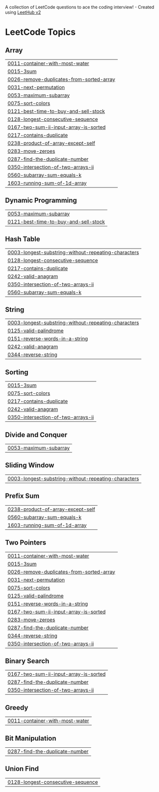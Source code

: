 A collection of LeetCode questions to ace the coding interview! - Created using [LeetHub v2](https://github.com/arunbhardwaj/LeetHub-2.0)
<!---LeetCode Topics Start-->
# LeetCode Topics
## Array
|  |
| ------- |
| [0011-container-with-most-water](https://github.com/Sakthi-087/Leetcode/tree/master/0011-container-with-most-water) |
| [0015-3sum](https://github.com/Sakthi-087/Leetcode/tree/master/0015-3sum) |
| [0026-remove-duplicates-from-sorted-array](https://github.com/Sakthi-087/Leetcode/tree/master/0026-remove-duplicates-from-sorted-array) |
| [0031-next-permutation](https://github.com/Sakthi-087/Leetcode/tree/master/0031-next-permutation) |
| [0053-maximum-subarray](https://github.com/Sakthi-087/Leetcode/tree/master/0053-maximum-subarray) |
| [0075-sort-colors](https://github.com/Sakthi-087/Leetcode/tree/master/0075-sort-colors) |
| [0121-best-time-to-buy-and-sell-stock](https://github.com/Sakthi-087/Leetcode/tree/master/0121-best-time-to-buy-and-sell-stock) |
| [0128-longest-consecutive-sequence](https://github.com/Sakthi-087/Leetcode/tree/master/0128-longest-consecutive-sequence) |
| [0167-two-sum-ii-input-array-is-sorted](https://github.com/Sakthi-087/Leetcode/tree/master/0167-two-sum-ii-input-array-is-sorted) |
| [0217-contains-duplicate](https://github.com/Sakthi-087/Leetcode/tree/master/0217-contains-duplicate) |
| [0238-product-of-array-except-self](https://github.com/Sakthi-087/Leetcode/tree/master/0238-product-of-array-except-self) |
| [0283-move-zeroes](https://github.com/Sakthi-087/Leetcode/tree/master/0283-move-zeroes) |
| [0287-find-the-duplicate-number](https://github.com/Sakthi-087/Leetcode/tree/master/0287-find-the-duplicate-number) |
| [0350-intersection-of-two-arrays-ii](https://github.com/Sakthi-087/Leetcode/tree/master/0350-intersection-of-two-arrays-ii) |
| [0560-subarray-sum-equals-k](https://github.com/Sakthi-087/Leetcode/tree/master/0560-subarray-sum-equals-k) |
| [1603-running-sum-of-1d-array](https://github.com/Sakthi-087/Leetcode/tree/master/1603-running-sum-of-1d-array) |
## Dynamic Programming
|  |
| ------- |
| [0053-maximum-subarray](https://github.com/Sakthi-087/Leetcode/tree/master/0053-maximum-subarray) |
| [0121-best-time-to-buy-and-sell-stock](https://github.com/Sakthi-087/Leetcode/tree/master/0121-best-time-to-buy-and-sell-stock) |
## Hash Table
|  |
| ------- |
| [0003-longest-substring-without-repeating-characters](https://github.com/Sakthi-087/Leetcode/tree/master/0003-longest-substring-without-repeating-characters) |
| [0128-longest-consecutive-sequence](https://github.com/Sakthi-087/Leetcode/tree/master/0128-longest-consecutive-sequence) |
| [0217-contains-duplicate](https://github.com/Sakthi-087/Leetcode/tree/master/0217-contains-duplicate) |
| [0242-valid-anagram](https://github.com/Sakthi-087/Leetcode/tree/master/0242-valid-anagram) |
| [0350-intersection-of-two-arrays-ii](https://github.com/Sakthi-087/Leetcode/tree/master/0350-intersection-of-two-arrays-ii) |
| [0560-subarray-sum-equals-k](https://github.com/Sakthi-087/Leetcode/tree/master/0560-subarray-sum-equals-k) |
## String
|  |
| ------- |
| [0003-longest-substring-without-repeating-characters](https://github.com/Sakthi-087/Leetcode/tree/master/0003-longest-substring-without-repeating-characters) |
| [0125-valid-palindrome](https://github.com/Sakthi-087/Leetcode/tree/master/0125-valid-palindrome) |
| [0151-reverse-words-in-a-string](https://github.com/Sakthi-087/Leetcode/tree/master/0151-reverse-words-in-a-string) |
| [0242-valid-anagram](https://github.com/Sakthi-087/Leetcode/tree/master/0242-valid-anagram) |
| [0344-reverse-string](https://github.com/Sakthi-087/Leetcode/tree/master/0344-reverse-string) |
## Sorting
|  |
| ------- |
| [0015-3sum](https://github.com/Sakthi-087/Leetcode/tree/master/0015-3sum) |
| [0075-sort-colors](https://github.com/Sakthi-087/Leetcode/tree/master/0075-sort-colors) |
| [0217-contains-duplicate](https://github.com/Sakthi-087/Leetcode/tree/master/0217-contains-duplicate) |
| [0242-valid-anagram](https://github.com/Sakthi-087/Leetcode/tree/master/0242-valid-anagram) |
| [0350-intersection-of-two-arrays-ii](https://github.com/Sakthi-087/Leetcode/tree/master/0350-intersection-of-two-arrays-ii) |
## Divide and Conquer
|  |
| ------- |
| [0053-maximum-subarray](https://github.com/Sakthi-087/Leetcode/tree/master/0053-maximum-subarray) |
## Sliding Window
|  |
| ------- |
| [0003-longest-substring-without-repeating-characters](https://github.com/Sakthi-087/Leetcode/tree/master/0003-longest-substring-without-repeating-characters) |
## Prefix Sum
|  |
| ------- |
| [0238-product-of-array-except-self](https://github.com/Sakthi-087/Leetcode/tree/master/0238-product-of-array-except-self) |
| [0560-subarray-sum-equals-k](https://github.com/Sakthi-087/Leetcode/tree/master/0560-subarray-sum-equals-k) |
| [1603-running-sum-of-1d-array](https://github.com/Sakthi-087/Leetcode/tree/master/1603-running-sum-of-1d-array) |
## Two Pointers
|  |
| ------- |
| [0011-container-with-most-water](https://github.com/Sakthi-087/Leetcode/tree/master/0011-container-with-most-water) |
| [0015-3sum](https://github.com/Sakthi-087/Leetcode/tree/master/0015-3sum) |
| [0026-remove-duplicates-from-sorted-array](https://github.com/Sakthi-087/Leetcode/tree/master/0026-remove-duplicates-from-sorted-array) |
| [0031-next-permutation](https://github.com/Sakthi-087/Leetcode/tree/master/0031-next-permutation) |
| [0075-sort-colors](https://github.com/Sakthi-087/Leetcode/tree/master/0075-sort-colors) |
| [0125-valid-palindrome](https://github.com/Sakthi-087/Leetcode/tree/master/0125-valid-palindrome) |
| [0151-reverse-words-in-a-string](https://github.com/Sakthi-087/Leetcode/tree/master/0151-reverse-words-in-a-string) |
| [0167-two-sum-ii-input-array-is-sorted](https://github.com/Sakthi-087/Leetcode/tree/master/0167-two-sum-ii-input-array-is-sorted) |
| [0283-move-zeroes](https://github.com/Sakthi-087/Leetcode/tree/master/0283-move-zeroes) |
| [0287-find-the-duplicate-number](https://github.com/Sakthi-087/Leetcode/tree/master/0287-find-the-duplicate-number) |
| [0344-reverse-string](https://github.com/Sakthi-087/Leetcode/tree/master/0344-reverse-string) |
| [0350-intersection-of-two-arrays-ii](https://github.com/Sakthi-087/Leetcode/tree/master/0350-intersection-of-two-arrays-ii) |
## Binary Search
|  |
| ------- |
| [0167-two-sum-ii-input-array-is-sorted](https://github.com/Sakthi-087/Leetcode/tree/master/0167-two-sum-ii-input-array-is-sorted) |
| [0287-find-the-duplicate-number](https://github.com/Sakthi-087/Leetcode/tree/master/0287-find-the-duplicate-number) |
| [0350-intersection-of-two-arrays-ii](https://github.com/Sakthi-087/Leetcode/tree/master/0350-intersection-of-two-arrays-ii) |
## Greedy
|  |
| ------- |
| [0011-container-with-most-water](https://github.com/Sakthi-087/Leetcode/tree/master/0011-container-with-most-water) |
## Bit Manipulation
|  |
| ------- |
| [0287-find-the-duplicate-number](https://github.com/Sakthi-087/Leetcode/tree/master/0287-find-the-duplicate-number) |
## Union Find
|  |
| ------- |
| [0128-longest-consecutive-sequence](https://github.com/Sakthi-087/Leetcode/tree/master/0128-longest-consecutive-sequence) |
<!---LeetCode Topics End-->